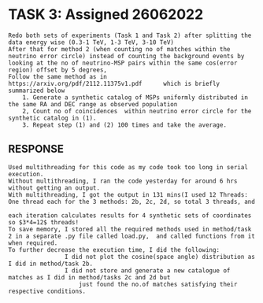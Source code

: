 # TASK 3: Assigned 26062022

    Redo both sets of experiments (Task 1 and Task 2) after splitting the data energy wise (0.3-1 TeV, 1-3 TeV, 3-10 TeV)
    After that for method 2 (when counting no of matches within the neutrino error circle) instead of counting the background events by looking at the no of neutrino-MSP pairs within the same cos(error region) offset by 5 degrees,
    Follow the same method as in        https://arxiv.org/pdf/2112.11375v1.pdf      which is briefly summarized below
        1. Generate a synthetic catalog of MSPs uniformly distributed in the same RA and DEC range as observed population
        2, Count no of coincidences  within neutrino error circle for the synthetic catalog in (1). 
        3. Repeat step (1) and (2) 100 times and take the average.


## RESPONSE

    Used multithreading for this code as my code took too long in serial execution.
    Without multithreading, I ran the code yesterday for around 6 hrs without getting an output.
    With multithreading, I got the output in 131 mins(I used 12 Threads: One thread each for the 3 methods: 2b, 2c, 2d, so total 3 threads, and 
                                                                                each iteration calculates results for 4 synthetic sets of coordinates so $3*4=12$ threads!
    To save memory, I stored all the required methods used in method/task 2 in a separate .py file called load.py,  and called functions from it when required.
    To further decrease the execution time, I did the following:             
                    I did not plot the cosine(space angle) distribution as I did in method/task 2b.
                    I did not store and generate a new catalogue of matches as I did in method/tasks 2c and 2d but
                        just found the no.of matches satisfying their respective conditions.
